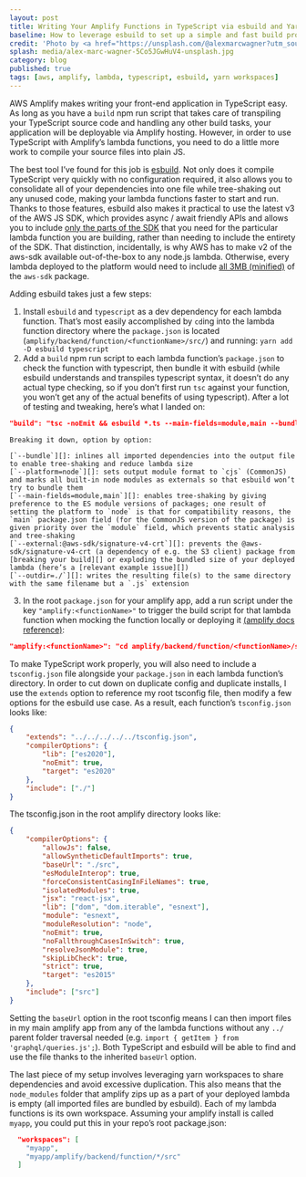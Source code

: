 ```yaml
---
layout: post
title: Writing Your Amplify Functions in TypeScript via esbuild and Yarn Workspaces
baseline: How to leverage esbuild to set up a simple and fast build process for Amplify lambda functions
credit: 'Photo by <a href="https://unsplash.com/@alexmarcwagner?utm_source=unsplash&utm_medium=referral&utm_content=creditCopyText">Alex Marc Wagner</a> on <a href="https://unsplash.com/?utm_source=unsplash&utm_medium=referral&utm_content=creditCopyText">Unsplash</a>'
splash: media/alex-marc-wagner-5Co5JGwHuV4-unsplash.jpg
category: blog
published: true
tags: [aws, amplify, lambda, typescript, esbuild, yarn workspaces]
---
```


AWS Amplify makes writing your front-end application in TypeScript easy. As long as you have a `build` npm run script that takes care of transpiling your TypeScript source code and handling any other build tasks, your application will be deployable via Amplify hosting. However, in order to use TypeScript with Amplify’s lambda functions, you need to do a little more work to compile your source files into plain JS.

The best tool I’ve found for this job is [esbuild][]. Not only does it compile TypeScript very quickly with no configuration required, it also allows you to consolidate all of your dependencies into one file while tree-shaking out any unused code, making your lambda functions faster to start and run. Thanks to those features, esbuild also makes it practical to use the latest v3 of the AWS JS SDK, which provides async / await friendly APIs and allows you to include [only the parts of the SDK][] that you need for the particular lambda function you are building, rather than needing to include the entirety of the SDK. That distinction, incidentally, is why AWS has to make v2 of the aws-sdk available out-of-the-box to any node.js lambda. Otherwise, every lambda deployed to the platform would need to include [all 3MB (minified)][] of the `aws-sdk` package.

Adding esbuild takes just a few steps:

1. Install `esbuild` and `typescript` as a dev dependency for each lambda function. That’s most easily accomplished by `cd`ing into the lambda function directory where the `package.json` is located (`amplify/backend/function/<functionName>/src/`) and running:
    `yarn add -D esbuild typescript`
2. Add a `build` npm run script to each lambda function’s `package.json` to check the function with typescript, then bundle it with esbuild (while esbuild understands and transpiles typescript syntax, it doesn’t do any actual type checking, so if you don’t first run `tsc` against your function, you won’t get any of the actual benefits of using typescript). After a lot of testing and tweaking, here’s what I landed on:
```json
"build": "tsc -noEmit && esbuild *.ts --main-fields=module,main --bundle --platform=node --external:@aws-sdk/signature-v4-crt --outdir=./"
```
    Breaking it down, option by option:

    [`--bundle`][]: inlines all imported dependencies into the output file to enable tree-shaking and reduce lambda size  
    [`--platform=node`][]: sets output module format to `cjs` (CommonJS) and marks all built-in node modules as externals so that esbuild won’t try to bundle them  
    [`--main-fields=module,main`][]: enables tree-shaking by giving preference to the ES module versions of packages; one result of setting the platform to `node` is that for compatibility reasons, the `main` package.json field (for the CommonJS version of the package) is given priority over the `module` field, which prevents static analysis and tree-shaking  
    [`--external:@aws-sdk/signature-v4-crt`][]: prevents the @aws-sdk/signature-v4-crt (a dependency of e.g. the S3 client) package from [breaking your build][] or exploding the bundled size of your deployed lambda (here’s a [relevant example issue][])  
    [`--outdir=./`][]: writes the resulting file(s) to the same directory with the same filename but a `.js` extension  

3. In the root `package.json` for your amplify app, add a run script under the key `"amplify:<functionName>"` to trigger the build script for that lambda function when mocking the function locally or deploying it [(amplify docs reference)][]:
```json
"amplify:<functionName>": "cd amplify/backend/function/<functionName>/src && yarn && yarn build"
```

To make TypeScript work properly, you will also need to include a `tsconfig.json` file alongside your `package.json` in each lambda function’s directory. In order to cut down on duplicate config and duplicate installs, I use the `extends` option to reference my root tsconfig file, then modify a few options for the esbuild use case. As a result, each function’s `tsconfig.json` looks like:
```json
{
    "extends": "../../../../../tsconfig.json",
    "compilerOptions": {
        "lib": ["es2020"],
        "noEmit": true,
        "target": "es2020"
    },
    "include": ["./"]
}
```

The tsconfig.json in the root amplify directory looks like:
```json
{
    "compilerOptions": {
        "allowJs": false,
        "allowSyntheticDefaultImports": true,
        "baseUrl": "./src",
        "esModuleInterop": true,
        "forceConsistentCasingInFileNames": true,
        "isolatedModules": true,
        "jsx": "react-jsx",
        "lib": ["dom", "dom.iterable", "esnext"],
        "module": "esnext",
        "moduleResolution": "node",
        "noEmit": true,
        "noFallthroughCasesInSwitch": true,
        "resolveJsonModule": true,
        "skipLibCheck": true,
        "strict": true,
        "target": "es2015"
    },
    "include": ["src"]
}
```

Setting the `baseUrl` option in the root tsconfig means I can then import files in my main amplify app from any of the lambda functions without any `../` parent folder traversal needed (e.g. `import { getItem } from 'graphql/queries.js';`). Both TypeScript and esbuild will be able to find and use the file thanks to the inherited `baseUrl` option.

The last piece of my setup involves leveraging yarn workspaces to share dependencies and avoid excessive duplication. This also means that the `node_modules` folder that amplify zips up as a part of your deployed lambda is empty (all imported files are bundled by esbuild). Each of my lambda functions is its own workspace. Assuming your amplify install is called `myapp`, you could put this in your repo’s root package.json:
```json
  "workspaces": [
    "myapp",
    "myapp/amplify/backend/function/*/src"
  ]
```

[esbuild]: https://esbuild.github.io
[only the parts of the SDK]: https://aws.amazon.com/blogs/developer/modular-aws-sdk-for-javascript-is-now-generally-available/
[all 3MB (minified)]: https://bundlephobia.com/package/aws-sdk
[`--bundle`]: https://esbuild.github.io/api/#bundle
[`--platform=node`]: https://esbuild.github.io/api/#platform
[`--main-fields=module,main`]: https://esbuild.github.io/api/#main-fields
[`--external:@aws-sdk/signature-v4-crt`]: https://esbuild.github.io/api/#external
[breaking your build]: https://github.com/aws/aws-sdk-js-v3/issues/2747#issuecomment-912341625
[relevant example issue]: https://github.com/aws/aws-sdk-js-v3/issues/2750
[`--outdir=./`]: https://esbuild.github.io/api/#outdir
[(amplify docs reference)]: https://docs.amplify.aws/cli/function/build-options/
